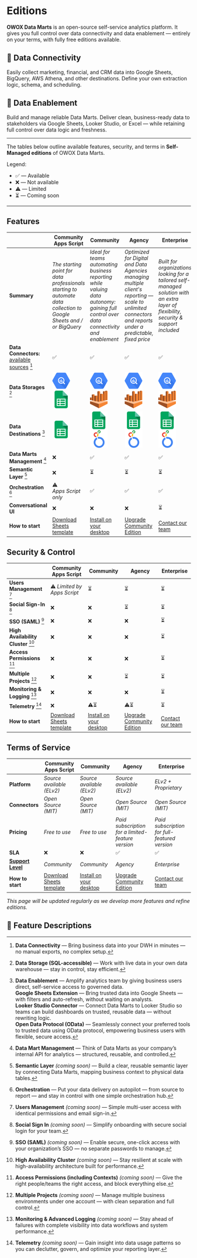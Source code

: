 # Editions

**OWOX Data Marts** is an open-source self-service analytics platform. It gives you full control over data connectivity and data enablement — entirely on your terms, with fully free editions available.

## 🔌 Data Connectivity

Easily collect marketing, financial, and CRM data into Google Sheets, BigQuery, AWS Athena, and other destinations. Define your own extraction logic, schema, and scheduling.

## 🚀 Data Enablement

Build and manage reliable Data Marts. Deliver clean, business-ready data to stakeholders via Google Sheets, Looker Studio, or Excel — while retaining full control over data logic and freshness.

---

The tables below outline available features, security, and terms in **Self-Managed editions** of OWOX Data Marts.

Legend:

- ✅ — Available
- ❌ — Not available
- ⚠️ — Limited
- ⏳ — Coming soon

---

## Features

| | **Community Apps Script**| **Community** | **Agency** | **Enterprise** |
|-----|---|---|---|---|
| **Summary** | _The starting point for data professionals starting to automate data collection to Google Sheets and / or BigQuery_ | _Ideal for teams automating business reporting while valuing data autonomy: gaining full control over data connectivity and enablement_ | _Optimized for Digital and Data Agencies managing multiple client's reporting — scale to unlimited connectors and reports under a predictable, fixed price_ | _Built for organizations looking for a tailored self-managed solution with an extra layer of flexibility, security & support included_ |
| **Data Connectors:** [available sources](../../README.md#data-sources) [^1] | ✅ | ✅ | ✅ | ✅ |
| **Data Storages** [^2] | ![Google BigQuery](../res/bigquery.svg) ![Google Sheets](../public/g-sheets.svg)                                 | ![Google BigQuery](../res/bigquery.svg) ![AWS Athena](../res/athena.svg) | ![Google BigQuery](../res/bigquery.svg) ![AWS Athena](../res/athena.svg) | ![Google BigQuery](../res/bigquery.svg) ![AWS Athena](../res/athena.svg) |
| **Data Destinations** [^3]  | ![Google Sheets](../res/g-sheets.svg) | ![Google Sheets](../res/g-sheets.svg) ![Looker Studio](../res/looker.svg)  | ![Google Sheets](../public/g-sheets.svg) ![Looker Studio](../res/looker.svg) | ![Google Sheets](../res/g-sheets.svg) ![Looker Studio](../res/looker.svg) |
| **Data Marts Management** [^4]  | ❌ | ✅ | ✅ | ✅ |
| **Semantic Layer** [^5] | ❌ | ⏳ | ⏳ | ⏳ |
| **Orchestration** [^6] | ⚠️ *Apps Script only* | ✅ | ✅ | ✅ |
| **Conversational UI** | ❌ | ❌ | ❌ | ⏳ |
| **How to start** | [Download Sheets template](../../README.md#data-sources) | [Install on your desktop](./quick-start.md) | [Upgrade Community Edition](https://www.owox.com/pricing) | [Contact our team](https://www.owox.com/pricing) |

## Security & Control

|    | **Community Apps Script** | **Community** | **Agency** | **Enterprise** |
|---|---|---|---|---|
| **Users Management** [^7] | ⚠️ *Limited by Apps Script* | ⏳ | ⏳ | ⏳ |
| **Social Sign-In** [^8] | ❌ | ❌ | ⏳ | ⏳ |
| **SSO (SAML)** [^9] | ❌ | ❌ | ❌ | ⏳ |
| **High Availability Cluster** [^10] | ❌ | ❌ | ❌ | ⏳ |
| **Access Permissions** [^11]        | ❌ | ❌ | ❌ | ⏳ |
| **Multiple Projects** [^12]         | ❌ | ❌ | ⏳ | ⏳ |
| **Monitoring & Logging** [^13]      | ❌ | ❌ | ❌ | ⏳ |
| **Telemetry** [^14]                 | ❌ | ⚠️⏳ | ⚠️⏳ | ⏳ |
| **How to start**                    | [Download Sheets template](../../README.md#data-sources) | [Install on your desktop](./quick-start.md) | [Upgrade Community Edition](https://www.owox.com/pricing) | [Contact our team](https://www.owox.com/pricing) |

## Terms of Service

|   | **Community Apps Script** | **Community** | **Agency** | **Enterprise** |
|---|---|---|---|---|
| **Platform**| *Source available (ELv2)*| *Source available (ELv2)*| *Source available (ELv2)*| *ELv2 + Proprietary*|
| **Connectors**| *Open Source (MIT)*| *Open Source (MIT)* | *Open Source (MIT)* | *Open Source (MIT)* |
| **Pricing** | *Free to use*| *Free to use* | *Paid subscription for a limited-feature version* | *Paid subscription for full-featured version*    |
| **SLA** | ❌ | ❌ | ✅ | ✅ |
| [**Support Level**](https://support.owox.com/hc/en-us/articles/115000216754-Support-Options) | *Community*                                 | *Community* | *Agency* | *Enterprise* |
| **How to start**| [Download Sheets template](../../README.md#data-sources) | [Install on your desktop](./quick-start.md) | [Upgrade Community Edition](https://www.owox.com/pricing) | [Contact our team](https://www.owox.com/pricing) |

*This page will be updated regularly as we develop more features and refine editions.*

## 📝 Feature Descriptions

[^1]: **Data Connectivity** — Bring business data into your DWH in minutes — no manual exports, no complex setup.  
[^2]: **Data Storage (SQL-accessible)** — Work with live data in your own data warehouse — stay in control, stay efficient.  
[^3]: **Data Enablement** — Amplify analytics team by giving business users direct, self-service access to governed data.  
**Google Sheets Extension** — Bring trusted data into Google Sheets — with filters and auto-refresh, without waiting on analysts.  
**Looker Studio Connector** — Connect Data Marts to Looker Studio so teams can build dashboards on trusted, reusable data — without rewriting logic.  
**Open Data Protocol (OData)** — Seamlessly connect your preferred tools to trusted data using OData protocol, empowering business users with flexible, secure access.  
[^4]: **Data Mart Management** — Think of Data Marts as your company’s internal API for analytics — structured, reusable, and controlled.  
[^5]: **Semantic Layer** *(coming soon)* — Build a clear, reusable semantic layer by connecting Data Marts, mapping business context to physical data tables.  
[^6]: **Orchestration** — Put your data delivery on autopilot — from source to report — and stay in control with one simple orchestration hub.  
[^7]: **Users Management** *(coming soon)* — Simple multi-user access with identical permissions and email sign-in.  
[^8]: **Social Sign In** *(coming soon)* — Simplify onboarding with secure social login for your team.  
[^9]: **SSO (SAML)** *(coming soon)* — Enable secure, one-click access with your organization’s SSO — no separate passwords to manage.  
[^10]: **High Availability Cluster** *(coming soon)* — Stay resilient at scale with high-availability architecture built for performance.  
[^11]: **Access Permissions (including Contexts)** *(coming soon)* — Give the right people/teams the right access, and block everything else.  
[^12]: **Multiple Projects** *(coming soon)* — Manage multiple business environments under one account — with clean separation and full control.  
[^13]: **Monitoring & Advanced Logging** *(coming soon)* — Stay ahead of failures with complete visibility into data workflows and system performance.  
[^14]: **Telemetry** *(coming soon)* — Gain insight into data usage patterns so you can declutter, govern, and optimize your reporting layer.
